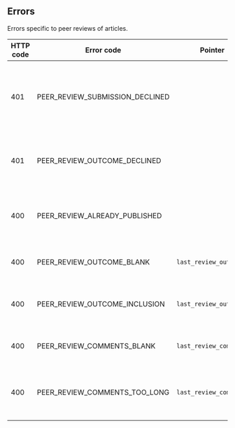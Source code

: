 ## <a name="peer_reviews_errors"></a>Errors

Errors specific to peer reviews of articles.

HTTP code | Error code | Pointer | Title
--------- | ---------- | ------- | -----
401 | PEER_REVIEW_SUBMISSION_DECLINED | | Peer review submission can only be made by the article creator.
401 | PEER_REVIEW_OUTCOME_DECLINED | | Peer review cannot be made by article creator.
400 | PEER_REVIEW_ALREADY_PUBLISHED | | The article has already passed peer review.
400 | PEER_REVIEW_OUTCOME_BLANK | `last_review_outcome` | Review outcome must be present.
400 | PEER_REVIEW_OUTCOME_INCLUSION | `last_review_outcome` | Review outcome must be an accepted value.
400 | PEER_REVIEW_COMMENTS_BLANK | `last_review_comments` | Review comments must be present.
400 | PEER_REVIEW_COMMENTS_TOO_LONG | `last_review_comments` | Review comments cannpt be longer than 800 characters.
